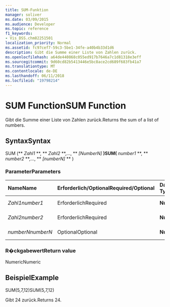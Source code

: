 ```yaml
---
title: SUM-Funktion
manager: soliver
ms.date: 03/09/2015
ms.audience: Developer
ms.topic: reference
f1_keywords:
- Vis_DSS.chm82251501
localization_priority: Normal
ms.assetid: fc97cef7-59c3-5be1-34fe-a40b4b33d1d6
description: Gibt die Summe einer Liste von Zahlen zurück.
ms.openlocfilehash: a64de440868c055ed917b7646a7c1d81318e3eff
ms.sourcegitcommit: 9d60cd82b5413446e5bc8ace2cd689f683fb41a7
ms.translationtype: MT
ms.contentlocale: de-DE
ms.lasthandoff: 06/11/2018
ms.locfileid: "19798214"
---
```

# <a name="sum-function"></a><span data-ttu-id="e89f8-103">SUM Function</span><span class="sxs-lookup"><span data-stu-id="e89f8-103">SUM Function</span></span>

<span data-ttu-id="e89f8-104">Gibt die Summe einer Liste von Zahlen zurück.</span><span class="sxs-lookup"><span data-stu-id="e89f8-104">Returns the sum of a list of numbers.</span></span>
  
## <a name="syntax"></a><span data-ttu-id="e89f8-105">Syntax</span><span class="sxs-lookup"><span data-stu-id="e89f8-105">Syntax</span></span>

<span data-ttu-id="e89f8-106">SUM (** *Zahl1* **, ** *Zahl2* **,..., ** *[NumberN]* **)</span><span class="sxs-lookup"><span data-stu-id="e89f8-106">SUM(** *number1* **, ** *number2* **,..., ** *[numberN]* ** )</span></span> 
  
### <a name="parameters"></a><span data-ttu-id="e89f8-107">Parameter</span><span class="sxs-lookup"><span data-stu-id="e89f8-107">Parameters</span></span>

|<span data-ttu-id="e89f8-108">**Name**</span><span class="sxs-lookup"><span data-stu-id="e89f8-108">**Name**</span></span>|<span data-ttu-id="e89f8-109">**Erforderlich/Optional**</span><span class="sxs-lookup"><span data-stu-id="e89f8-109">**Required/Optional**</span></span>|<span data-ttu-id="e89f8-110">**Datentyp**</span><span class="sxs-lookup"><span data-stu-id="e89f8-110">**Data Type**</span></span>|<span data-ttu-id="e89f8-111">**Beschreibung**</span><span class="sxs-lookup"><span data-stu-id="e89f8-111">**Description**</span></span>|
|:-----|:-----|:-----|:-----|
| <span data-ttu-id="e89f8-112">_Zahl1_</span><span class="sxs-lookup"><span data-stu-id="e89f8-112">_number1_</span></span> <br/> |<span data-ttu-id="e89f8-113">Erforderlich</span><span class="sxs-lookup"><span data-stu-id="e89f8-113">Required</span></span>  <br/> |<span data-ttu-id="e89f8-114">**Numeric**</span><span class="sxs-lookup"><span data-stu-id="e89f8-114">**Numeric**</span></span> <br/> |<span data-ttu-id="e89f8-115">Die erste Zahl.</span><span class="sxs-lookup"><span data-stu-id="e89f8-115">The first number.</span></span>  <br/> |
| <span data-ttu-id="e89f8-116">_Zahl2_</span><span class="sxs-lookup"><span data-stu-id="e89f8-116">_number2_</span></span> <br/> |<span data-ttu-id="e89f8-117">Erforderlich</span><span class="sxs-lookup"><span data-stu-id="e89f8-117">Required</span></span>  <br/> |<span data-ttu-id="e89f8-118">**Numeric**</span><span class="sxs-lookup"><span data-stu-id="e89f8-118">**Numeric**</span></span> <br/> |<span data-ttu-id="e89f8-119">Die zweite Zahl.</span><span class="sxs-lookup"><span data-stu-id="e89f8-119">The second number.</span></span>  <br/> |
| <span data-ttu-id="e89f8-120">_numberN_</span><span class="sxs-lookup"><span data-stu-id="e89f8-120">_numberN_</span></span> <br/> |<span data-ttu-id="e89f8-121">Optional</span><span class="sxs-lookup"><span data-stu-id="e89f8-121">Optional</span></span>  <br/> |<span data-ttu-id="e89f8-122">**Numeric**</span><span class="sxs-lookup"><span data-stu-id="e89f8-122">**Numeric**</span></span> <br/> |<span data-ttu-id="e89f8-123">Die n-te Zahl.</span><span class="sxs-lookup"><span data-stu-id="e89f8-123">The nth number.</span></span>  <br/> |
   
### <a name="return-value"></a><span data-ttu-id="e89f8-124">R�ckgabewert</span><span class="sxs-lookup"><span data-stu-id="e89f8-124">Return value</span></span>

<span data-ttu-id="e89f8-125">Numeric</span><span class="sxs-lookup"><span data-stu-id="e89f8-125">Numeric</span></span>
  
## <a name="example"></a><span data-ttu-id="e89f8-126">Beispiel</span><span class="sxs-lookup"><span data-stu-id="e89f8-126">Example</span></span>

<span data-ttu-id="e89f8-127">SUM(5,7,12)</span><span class="sxs-lookup"><span data-stu-id="e89f8-127">SUM(5,7,12)</span></span>
  
<span data-ttu-id="e89f8-128">Gibt 24 zurück.</span><span class="sxs-lookup"><span data-stu-id="e89f8-128">Returns 24.</span></span>
  

